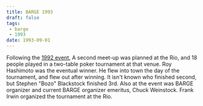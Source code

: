 ```yaml
---
title: BARGE 1993
draft: false
tags:
 - barge
 - 1993
date: 1993-09-01
---
```


Following the [1992 event](../1992/), A second meet-up was planned at the Rio, and 18 people played in a two-table poker tournament at that venue. Roy Hashimoto was the eventual winner. He flew into town the day of the tournament, and flew out after winning. It isn't known who finished second, but Stephen &quot;Bozo&quot; Blackstock finished 3rd. Also at the event was BARGE organizer and current BARGE organizer emeritus, Chuck Weinstock. Frank Irwin organized the tournament at the Rio.
